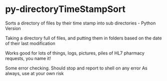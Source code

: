 # py-directoryTimeStampSort
Sorts a directory of files by their time stamp into sub directories - Python Version

Taking a directory full of files, and putting them in folders based on the date of their last modification

Works good for lots of things, logs, pictures, piles of HL7 pharmacy requests, you name it!

Some error checking. Should stop and report to shell on any error As always, use at your own risk
